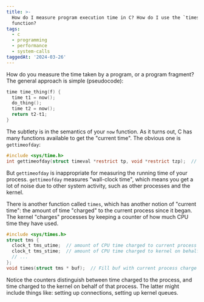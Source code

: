 ```yaml
---
title: >-
  How do I measure program execution time in C? How do I use the `times`
  function?
tags:
  - c
  - programming
  - performance
  - system-calls
taggedAt: '2024-03-26'
---
```


How do you measure the time taken by a program, or a program fragment? The general approach is simple (pseudocode):

```c
time time_thing(f) {
  time t1 = now();
  do_thing();
  time t2 = now();
  return t2-t1;
}
```

The subtlety is in the semantics of your `now` function. As it turns out, C has many functions available to get the "current time". The obvious one is `gettimeofday`:

```c
#include <sys/time.h>
int gettimeofday(struct timeval *restrict tp, void *restrict tzp);  // The system's notion of the current Greenwich time and the current time zone
```

But `gettimeofday` is inappropriate for measuring the running time of your process. `gettimeofday` measures "wall-clock time", which means you get a lot of noise due to other system activity, such as other processes and the kernel.

There is another function called `times`, which has another notion of "current time": the amount of time "charged" to the current process since it began. The kernel "charges" processes by keeping a counter of how much CPU time they have used.

```c
#include <sys/times.h>
struct tms {
  clock_t tms_utime;  // amount of CPU time charged to current process
  clock_t tms_stime;  // amount of CPU time charged to kernel on behalf of current process
  // ...
};
void times(struct tms * buf);  // Fill buf with current process charge
```

Notice the counters distinguish between time charged to the process, and time charged to the kernel on behalf of that process. The latter might include things like: setting up connections, setting up kernel queues.

